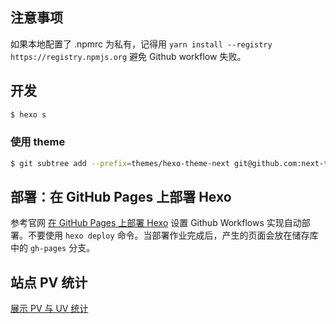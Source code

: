 ## 注意事项

如果本地配置了 .npmrc 为私有，记得用 `yarn install --registry https://registry.npmjs.org` 避免 Github workflow 失败。

## 开发

```bash
$ hexo s
```

### 使用 theme

```bash
$ git subtree add --prefix=themes/hexo-theme-next git@github.com:next-theme/hexo-theme-next.git master --squash
```

## 部署：在 GitHub Pages 上部署 Hexo

参考官网 [在 GitHub Pages 上部署 Hexo](https://hexo.io/zh-cn/docs/github-pages) 设置 Github Workflows 实现自动部署。不要使用 `hexo deploy` 命令。当部署作业完成后，产生的页面会放在储存库中的 `gh-pages` 分支。

## 站点 PV 统计
[展示 PV 与 UV 统计](https://fluid-dev.github.io/hexo-fluid-docs/guide/#%E7%BD%91%E9%A1%B5%E7%BB%9F%E8%AE%A1)